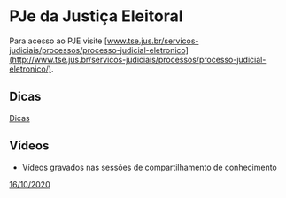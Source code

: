 # PJe da Justiça Eleitoral

Para acesso ao PJE visite [www.tse.jus.br/servicos-judiciais/processos/processo-judicial-eletronico](http://www.tse.jus.br/servicos-judiciais/processos/processo-judicial-eletronico/).

## Dicas

[Dicas](https://pjeje.github.io/dicas/dicas/)
    
## Vídeos 

* Vídeos gravados nas sessões de compartilhamento de conhecimento

[16/10/2020](https://pjeje.github.io/dicas/dicas/)

